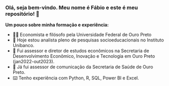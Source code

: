 ### Olá, seja bem-vindo. Meu nome é Fábio e este é meu repositório! 👋

<b>Um pouco sobre minha formação e experiência:</b>

- 🙋‍♂️ Economista e filósofo pela Universidade Federal de Ouro Preto
- 👔 Hoje estou analista pleno de pesquisas socioeducacionais no Instituto Unibanco.
- 👔 Fui assessor e diretor de estudos econômicos na Secretaria de Desenvolvimento Econômico, Inovação e Tecnologia em Ouro Preto (jan2022-out2023).
- 👔 Já fui assessor de comunicação da Secretaria de Saúde de Ouro Preto.
- ⌨️ Tenho experiência com Python, R, SQL, Power BI e Excel. 

